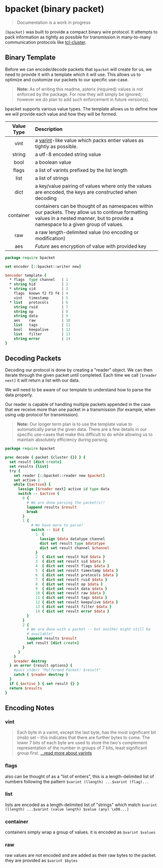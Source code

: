 # bpacket (binary packet)

> Documentation is a work in progress

`[bpacket]` was built to provide a compact binary wire protocol.  It attempts to pack information as tightly as possible for transmission in many-to-many communication protocols like [tcl-cluster](https://github.com/Dash-OS/tcl-cluster).

## Binary Template

Before we can encode/decode packets that `bpacket` will create for us, we need to provide it with a template which it will use.  This allows us to optimize and customize our packets to our specific use-case.

> **Note:** As of writing this readme, asterix (required) values is not enforced by the package.  For now they will simply be ignored, however we do plan to add such enforcement in future version(s).

bpacket supports various value types.  The template allows us to define
how we will provide each value and how they will be formed.  

|  Value Type  |  Description  |
| :----------: |:----------- |
| vint | a [varint](https://developers.google.com/protocol-buffers/docs/encoding#varints)-like value which packs entier values as tightly as possible. |
| string | a utf-8 encoded string value |
| bool | a boolean value |
| flags | a list of varints prefixed by the list length |
| list | a list of strings |
| dict | a key/value pairing of values where only the values are encoded, the keys are constructed when decoding |
| container | containers can be thought of as namespaces within our packets.  They allow us to continue formatting values in a nested manner, but to provide a namespace to a given group of values. |
| raw | a raw length-delimited value (no encoding or modification) |
| aes | _Future_ aes encryption of value with provided key |

```tcl
package require bpacket

set encoder [::bpacket::writer new]

$encoder template {
  * flags  type channel   | 1
  * string hid            | 2
  * string sid            | 3
    flags  known f2 f3 f4 | 4
    vint   timestamp      | 5
  * list   protocols      | 6
    string ruid           | 7
    string op             | 8
    string data           | 9
    aes    raw            | 10
    list   tags           | 11
    bool   keepalive      | 12
    list   filter         | 13
    string error          | 14
}
```

## Decoding Packets

Decoding our protocol is done by creating a "reader" object.  We can then iterate through the given packet until completed. Each time we call `[$reader next]` it will return a list with our data.

We will need to be aware of our template to understand how to parse the
data properly.  

Our reader is capable of handling multiple packets appended in the case that we receive more than one packet in a transmission (for example, when using udp protocol for transmission).

> **Note:** Our longer term plan is to use the template value to automatically parse the given data.  There are a few details in our specific use-cases that make this difficult to do while allowing us to maintain absolutely efficiency during parsing.

```tcl
package require bpacket

proc decode { packet {cluster {}} } {
  set result [dict create]
  set results [list]
  try {
    set reader [::bpacket::reader new $packet]
    set active 1
    while {$active} {
      lassign [$reader next] active id type data
      switch -- $active {
        0 {
          # We are done parsing the packet(s)!
          lappend results $result
          break
        }
        1 {
            # We have more to parse!
            switch -- $id {
              1  {
                lassign $data datatype channel
                dict set result type $datatype
                dict set result channel $channel
              }
              2  { dict set result hid $data }
              3  { dict set result sid $data }
              4  { dict set result flags $data }
              5  { dict set result timestamp $data }
              6  { dict set result protocols $data }
              7  { dict set result ruid $data }
              8  { dict set result op $data }
              9  { dict set result data $data }
              10 { dict set result raw $data }
              11 { dict set result tags $data }
              12 { dict set result keepalive $data }
              13 { dict set result filter $data }
              14 { dict set result error $data }
          }
        }
        2 {
          # We are done with a packet -- but another might still be
          # available!
          lappend results $result
          set result [dict create]
        }
      }
    }
    $reader destroy
  } on error {result options} {
    #puts stderr "Malformed Packet! $result"
    catch { $reader destroy }
  }
  if { $active } { set result {} }
  return $results
}
```

## Encoding Notes

### vint

> Each byte in a varint, except the last byte, has the most significant bit (msb) set – this indicates that there are further bytes to come. The lower 7 bits of each byte are used to store the two's complement representation of the number in groups of 7 bits, least significant group first.
[...read more about varints](https://developers.google.com/protocol-buffers/docs/encoding#varints)

### flags

also can be thought of as a "list of entiers", this is a length-delimited list of numbers following the pattern `$varint (llength) ...$varint (flag)...`

### list

lists are encoded as a length-delimited list of "strings" which match `$varint (llength) ...$varint (value length) $value (any) \x00...]`

### container

containers simply wrap a group of values.  it is encoded as `$varint $values`

### raw

raw values are not encoded and are added as their raw bytes to the packet.  they are provided as `$varint $bytes`
